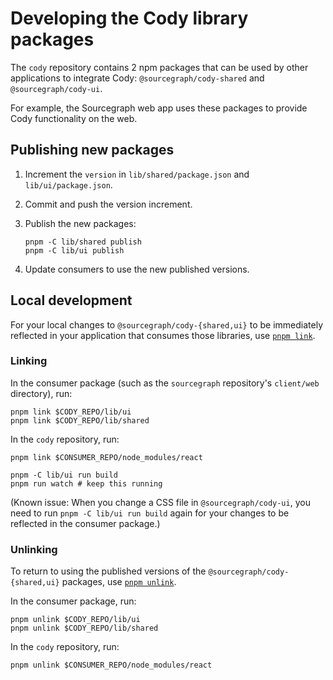 # Developing the Cody library packages

The `cody` repository contains 2 npm packages that can be used by other applications to integrate Cody: `@sourcegraph/cody-shared` and `@sourcegraph/cody-ui`.

For example, the Sourcegraph web app uses these packages to provide Cody functionality on the web.

## Publishing new packages

1. Increment the `version` in `lib/shared/package.json` and `lib/ui/package.json`.
1. Commit and push the version increment.
1. Publish the new packages:

   ```shell
   pnpm -C lib/shared publish
   pnpm -C lib/ui publish
   ```

1. Update consumers to use the new published versions.

## Local development

For your local changes to `@sourcegraph/cody-{shared,ui}` to be immediately reflected in your application that consumes those libraries, use [`pnpm link`](https://pnpm.io/cli/link).

### Linking

In the consumer package (such as the `sourcegraph` repository's `client/web` directory), run:

```shell
pnpm link $CODY_REPO/lib/ui
pnpm link $CODY_REPO/lib/shared
```

In the `cody` repository, run:

```shell
pnpm link $CONSUMER_REPO/node_modules/react

pnpm -C lib/ui run build
pnpm run watch # keep this running
```

(Known issue: When you change a CSS file in `@sourcegraph/cody-ui`, you need to run `pnpm -C lib/ui run build` again for your changes to be reflected in the consumer package.)

### Unlinking

To return to using the published versions of the `@sourcegraph/cody-{shared,ui}` packages, use [`pnpm unlink`](https://pnpm.io/cli/unlink).

In the consumer package, run:

```shell
pnpm unlink $CODY_REPO/lib/ui
pnpm unlink $CODY_REPO/lib/shared
```

In the `cody` repository, run:

```shell
pnpm unlink $CONSUMER_REPO/node_modules/react
```
